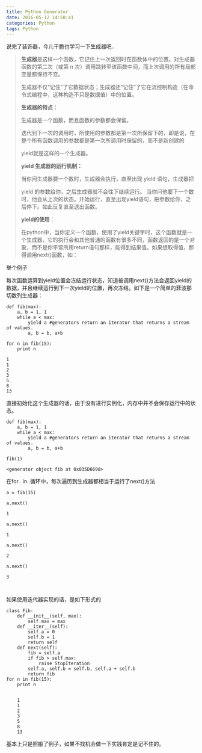 ```yaml
---
title: Python Generator
date: 2016-05-12 14:50:41
categories: Python
tags: Python
---
```


说完了装饰器，今儿干脆也学习一下生成器吧..

> **生成器**是这样一个函数，它记住上一次返回时在函数体中的位置。对生成器函数的第二次（或第 n 次）调用跳转至该函数中间，而上次调用的所有局部变量都保持不变。
>
> 生成器不仅“记住”了它数据状态；生成器还“记住”了它在流控制构造（在命令式编程中，这种构造不只是数据值）中的位置。
>
> **生成器的特点**：
>
>生成器是一个函数，而且函数的参数都会保留。
>
> 迭代到下一次的调用时，所使用的参数都是第一次所保留下的，即是说，在整个所有函数调用的参数都是第一次所调用时保留的，而不是新创建的
>
> yield就是这样的一个生成器。
>
> **yield 生成器的运行机制：**
>
>当你问生成器要一个数时，生成器会执行，直至出现 yield 语句，生成器把 
>
>yield 的参数给你，之后生成器就不会往下继续运行。 当你问他要下一个数时，他会从上次的状态。开始运行，直至出现yield语句，把参数给你，之后停下。如此反复直至退出函数。
>
> **yield的使用**：
>
> 在python中，当你定义一个函数，使用了yield关键字时，这个函数就是一个生成器，它的执行会和其他普通的函数有很多不同，函数返回的是一个对象，而不是你平常所用return语句那样，能得到结果值。如果想取得值，那得调用next()函数，如：
>
> 

<!--more-->

举个例子

每次函数运算到yield位置会冻结运行状态，知道被调用next()方法会返回yield的数据，并且继续运行到下一次yield的位置，再次冻结。如下是一个简单的菲波那切数列生成器：

```
def fib(max):  
    a, b = 1, 1  
    while a < max:  
        yield a #generators return an iterator that returns a stream of values.  
        a, b = b, a+b 
        
for n in fib(15):  
    print n  
```

    1
    1
    2
    3
    5
    8
    13

直接初始化这个生成器的话，由于没有进行实例化，内存中并不会保存运行中的状态。

```
def fib(max):  
    a, b = 1, 1  
    while a < max:  
        yield a #generators return an iterator that returns a stream of values.  
        a, b = b, a+b 
```


```
fib(1)
```




    <generator object fib at 0x035D6698>


在for.. in..循环中，每次遍历到生成器都相当于运行了next()方法

```
a = fib(15)
```

```
a.next()
```
    1
```
a.next()
```
    1
```
a.next()
```
    2
```
a.next()
```
    3
```


```

如果使用迭代器实现的话，是如下形式的

```
class Fib:  
    def __init__(self, max):  
        self.max = max  
    def __iter__(self):  
        self.a = 0  
        self.b = 1  
        return self  
    def next(self):  
        fib = self.a  
        if fib > self.max:  
            raise StopIteration  
        self.a, self.b = self.b, self.a + self.b  
        return fib 
for n in fib(15):  
    print n 


    1
    1
    2
    3
    5
    8
    13
```
基本上只是照搬了例子，如果不找机会做一下实践肯定是记不住的。